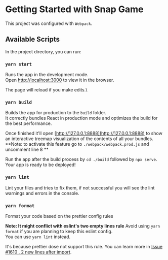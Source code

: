 # Getting Started with Snap Game
This project was configured with `Webpack`.

## Available Scripts

In the project directory, you can run:

### `yarn start`

Runs the app in the development mode.\
Open [http://localhost:3000](http://localhost:3000) to view it in the browser.

The page will reload if you make edits.\

### `yarn build`

Builds the app for production to the `build` folder.\
It correctly bundles React in production mode and optimizes the build for the best performance.

Once finished it'll open [http://127.0.0.1:8888](http://127.0.0.1:8888) to show an interactive treemap visualization of the contents of all your bundles.\
**Note: to activate this feature go to `./webpack/webpack.prod.js` and uncomment line 8 **

Run the app after the build process by `cd ./build` followed by `npx serve`.\
Your app is ready to be deployed!

### `yarn lint`

Lint your files and tries to fix them, if not successful you will see the lint warnings and errors in the console.  


### `yarn format`

Format your code based on the prettier config rules

**Note: It might conflict with eslint's two empty lines rule**
Avoid using `yarn format` if you are planning to keep this eslint config.\
You can use `yarn lint` instead.

It's because prettier dose not support this rule.
You can learn more in [Issue #1610 . 2 new lines after import](https://github.com/prettier/prettier/issues/1610).
